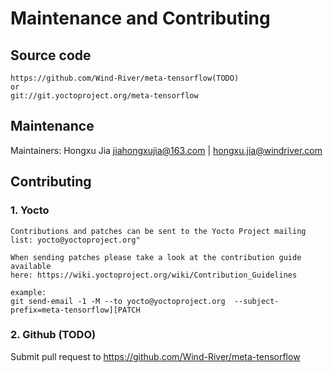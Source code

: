 # Maintenance and Contributing
## Source code
```
https://github.com/Wind-River/meta-tensorflow(TODO)
or
git://git.yoctoproject.org/meta-tensorflow
```

## Maintenance
Maintainers: Hongxu Jia <jiahongxujia@163.com> | <hongxu.jia@windriver.com>

## Contributing
### 1. Yocto
```
Contributions and patches can be sent to the Yocto Project mailing
list: yocto@yoctoproject.org"

When sending patches please take a look at the contribution guide available
here: https://wiki.yoctoproject.org/wiki/Contribution_Guidelines

example:
git send-email -1 -M --to yocto@yoctoproject.org  --subject-prefix=meta-tensorflow][PATCH
```

### 2. Github (TODO)
Submit pull request to https://github.com/Wind-River/meta-tensorflow
